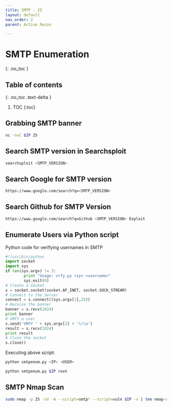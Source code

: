 ```yaml
---
title: SMTP - 25
layout: default
nav_order: 2
parent: Active Recon

---
```


# SMTP Enumeration
{: .no_toc }

## Table of contents
{: .no_toc .text-delta }
1. TOC
{:toc}

## **Grabbing SMTP banner**
```bash
nc -nvC $IP 25
```
## **Search SMTP version in Searchsploit**
```bash
searchsploit <SMTP_VERSION>
```

## **Search Google for SMTP version**
```bash
https://www.google.com/search?q=<SMTP_VERSION>
```

## **Search Github for SMTP Version**
```bash
https://www.google.com/search?q=Github <SMTP_VERSION> Exploit
```

## **Enumerate Users via Python script**
Python code for verifying usernames in SMTP
```python
#!/usr/bin/python
import socket
import sys
if len(sys.argv) != 3:
        print "Usage: vrfy.py <ip> <username>"
        sys.exit(0)
# Create a Socket
s = socket.socket(socket.AF_INET, socket.SOCK_STREAM)
# Connect to the Server
connect = s.connect((sys.argv[1],25))
# Receive the banner
banner = s.recv(1024)
print banner
# VRFY a user
s.send('VRFY ' + sys.argv[2] + '\r\n')
result = s.recv(1024)
print result
# Close the socket
s.close()
```

Executing above script: 
```bash
python smtpenum.py <IP> <USER>

python smtpenum.py $IP root
```


## **SMTP Nmap Scan**
```bash
sudo nmap -p 25 -sV -A --script=smtp* --script=vuln $IP -v | tee nmap-smtp.txt
```